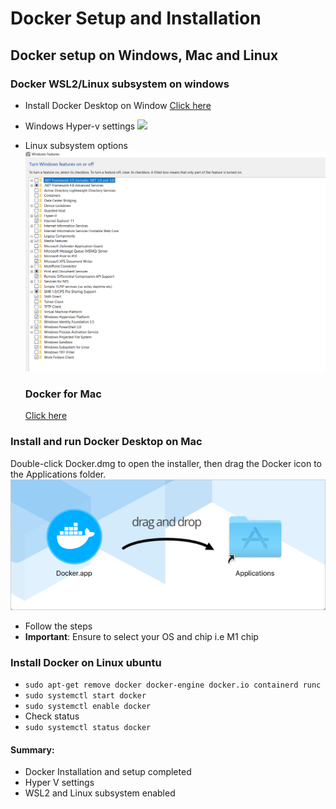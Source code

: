# Docker Setup and Installation
## Docker setup on Windows, Mac and Linux
### Docker WSL2/Linux subsystem on windows

- Install Docker Desktop on Window [Click here](https://docs.docker.com/desktop/windows/install/)
- Windows Hyper-v settings
![](../images/Hyper-v-settings%20(2).png)
- Linux subsystem options 
![](images/docker_settings.png)

  ### Docker for Mac
  [Click here](https://docs.docker.com/desktop/mac/install/)

### Install and run Docker Desktop on Mac
Double-click Docker.dmg to open the installer, then drag the Docker icon to the Applications folder.
![](images/docker-app-drag.png)

- Follow the steps
-  **Important**: Ensure to select your OS and chip i.e M1 chip

### Install Docker on Linux ubuntu
- `sudo apt-get remove docker docker-engine docker.io containerd runc`
- `sudo systemctl start docker`
- `sudo systemctl enable docker`
- Check status
- `sudo systemctl status docker`
  
#### Summary:
- Docker Installation and setup completed
-  Hyper V settings 
-  WSL2 and Linux subsystem enabled 





